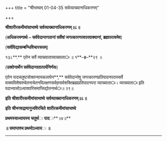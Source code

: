 +++
title = "श्रीभाष्यम् 01-04-35 सर्वव्याख्यानाधिकरणम्"

+++
<div claऽऽ="elementor-widget-container">

**श्रीशारीरकमीमांसाभाष्ये** **सर्वव्याख्यानाधिकरणम्॥८॥**

(**अधिकरमणार्थः – सर्ववेदान्तगतानां सर्वेषां जगत्कारणत्वपरवाक्यानां, ब्रह्मपरत्वमेव**)

(**सर्वविद्यासम्बन्धिविचाररूपम्**)

१३८**.** एतेन सर्वे व्याख्याताव्याख्याता**ः** ॥ १**–**४**–**२९ ॥

(**उक्तेनार्थेन सर्ववेदान्ततात्पर्यनिर्णयः**)

एतेन पादचतुष्टयोक्तन्यायकलापेन**,** सर्ववेदान्तेषु जगत्कारणप्रतिपादनपरास्सर्वे वाक्यविशेषाश्चेतनाचेतनविलक्षणसर्वज्ञसर्वशक्तिब्रह्मप्रतिपादनपरा व्याख्याता**ः**। व्याख्याता**ः** इति पदाभ्यासोऽध्यायपरिसमाप्तिद्योतनार्थ**ः**॥ २९॥

**इति** **श्रीशारीरकमीमांसाभाष्ये** **सर्वव्याख्यानाधिकरणम्॥८॥**

**इति** **श्रीभगवद्रामानुजविरचिते** **शारीरकमीमांसाभाष्ये**

**प्रथमस्याध्यायस्य** **चतुर्थ**ः **पाद**ः**॥४॥**

**॥** **समाप्तश्च प्रथमोऽध्याय**ः **॥**

****

</div>
